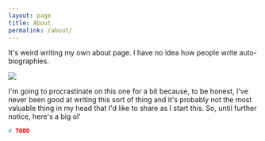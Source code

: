 ```yaml
---
layout: page
title: About
permalink: /about/
---
```

It's weird writing my own about page. I have no idea how people write auto-biographies.  

![](https://media.giphy.com/media/kC397rpnJjhp8oB1No/giphy.gif)

I'm going to procrastinate on this one for a bit because, to be honest, I've never been good at writing this sort of thing and it's probably not the most valuable thing in my head that I'd like to share as I start this. So, until further notice, here's a big ol' 

```ruby
# TODO
```
